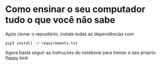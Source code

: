# Como ensinar o seu computador tudo o que você não sabe

Após clonar o repositório, instale todas as dependências com

```
pip3 install -r requirements.txt
```

Agora basta seguir as instruções do notebook para treinar o seu próprio flappy bird